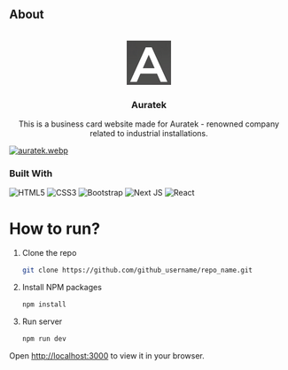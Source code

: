 ## About 


<br />
<div align="center">
  <a href="https://github.com/g4n3sha5/Auratek">
    <img src="public/img/favicon.png" alt="Logo" width="80" height="80">
  </a>

  
<h3 align="center">Auratek</h3>

  <p align="center">
   This is a business card website made for Auratek - renowned company related to industrial installations.
    
  </p>
</div>

[![auratek.webp](https://i.postimg.cc/G3YW8KDq/auratek.webp)](www.auratek.pl)


### Built With
![HTML5](https://img.shields.io/badge/html5-%23E34F26.svg?style=for-the-badge&logo=html5&logoColor=white)
![CSS3](https://img.shields.io/badge/css3-%231572B6.svg?style=for-the-badge&logo=css3&logoColor=white)
![Bootstrap](https://img.shields.io/badge/bootstrap-%238511FA.svg?style=for-the-badge&logo=bootstrap&logoColor=white)
![Next JS](https://img.shields.io/badge/Next-black?style=for-the-badge&logo=next.js&logoColor=white)
![React](https://img.shields.io/badge/react-%2320232a.svg?style=for-the-badge&logo=react&logoColor=%2361DAFB)


# How to run?
1. Clone the repo
   ```sh
   git clone https://github.com/github_username/repo_name.git
   ```
2. Install NPM packages
   ```sh
   npm install
   ```
3. Run server 
   ```sh
   npm run dev
   ```
Open [http://localhost:3000](http://localhost:3000) to view it in your browser.
